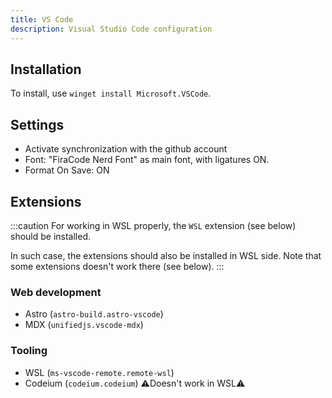 ```yaml
---
title: VS Code
description: Visual Studio Code configuration
---
```


## Installation

To install, use `winget install Microsoft.VSCode`.

## Settings

- Activate synchronization with the github account
- Font: "FiraCode Nerd Font" as main font, with ligatures ON.
- Format On Save: ON

## Extensions

:::caution
For working in WSL properly, the `WSL` extension (see below) should be installed.

In such case, the extensions should also be installed in WSL side.
Note that some extensions doesn't work there (see below).
:::

### Web development

- Astro (`astro-build.astro-vscode`)
- MDX (`unifiedjs.vscode-mdx`)

### Tooling

- WSL (`ms-vscode-remote.remote-wsl`)
- Codeium (`codeium.codeium`) ⚠️Doesn't work in WSL⚠️